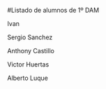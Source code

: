 #Listado de alumnos de 1º DAM


Ivan 

Sergio Sanchez

Anthony Castillo

Victor Huertas

Alberto Luque

